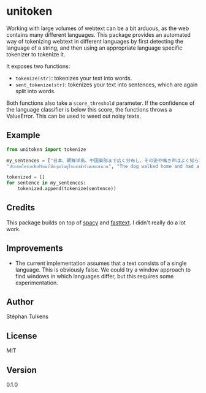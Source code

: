 # unitoken

Working with large volumes of webtext can be a bit arduous, as the web contains many different languages. This package provides an automated way of tokenizing webtext in different languages by first detecting the language of a string, and then using an appropriate language specific tokenizer to tokenize it.

It exposes two functions:
* `tokenize(str)`: tokenizes your text into words.
* `sent_tokenize(str)`: tokenizes your text into sentences, which are again split into words.

Both functions also take a `score_threshold` parameter. If the confidence of the language classifier is below this score, the functions throws a ValueError. This can be used to weed out noisy texts.

## Example

```python
from unitoken import tokenize

my_sentences = ["日本、朝鮮半島、中国東部まで広く分布し、その姿や鳴き声はよく知られている。",
"ประเทศโครเอเชียปรับมาใช้สกุลเงินยูโรและเข้าร่วมเขตเชงเกน", "The dog walked home and had a nice cookie."]

tokenized = []
for sentence in my_sentences:
    tokenized.append(tokenize(sentence))
```

## Credits

This package builds on top of [spacy](spacy.io) and [fasttext](https://fasttext.cc/docs/en/language-identification.html). I didn't really do a lot work.

## Improvements

* The current implementation assumes that a text consists of a single language. This is obviously false. We could try a window approach to find windows in which languages differ, but this requires some experimentation.

## Author

Stéphan Tulkens

## License

MIT

## Version

0.1.0
